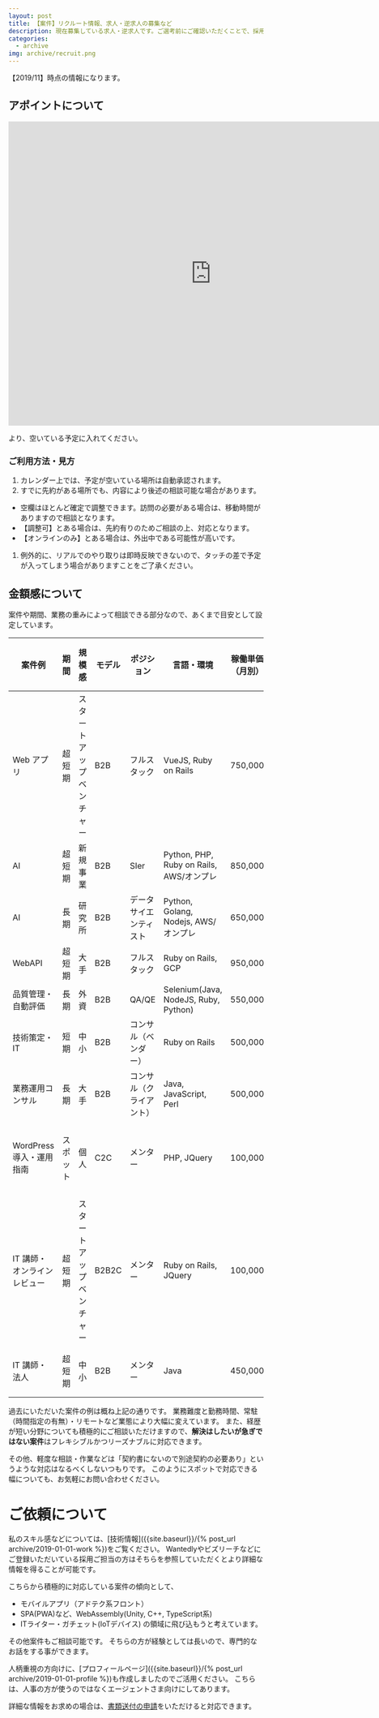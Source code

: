 ```yaml
---
layout: post
title: 【案件】リクルート情報、求人・逆求人の募集など
description: 現在募集している求人・逆求人です。ご選考前にご確認いただくことで、採用コスト低減いただけます。
categories:
  - archive
img: archive/recruit.png
---
```


【2019/11】時点の情報になります。

## アポイントについて

<iframe src="https://calendar.google.com/calendar/embed?height=600&amp;wkst=1&amp;bgcolor=%23ffffff&amp;ctz=Asia%2FTokyo&amp;src=NjJsb2I4Z3VwYThwOWExY3JuMHNnNHRqczRAZ3JvdXAuY2FsZW5kYXIuZ29vZ2xlLmNvbQ&amp;src=ZWxzNXYzdG4wbjlxcjVpOTIxMDA1NTdvOGozY3JtcTNAaW1wb3J0LmNhbGVuZGFyLmdvb2dsZS5jb20&amp;src=amEuamFwYW5lc2UjaG9saWRheUBncm91cC52LmNhbGVuZGFyLmdvb2dsZS5jb20&amp;color=%23F09300&amp;color=%239E69AF&amp;color=%23009688" style="border-width:0" width="800" height="600" frameborder="0" scrolling="no"></iframe>

より、空いている予定に入れてください。

### ご利用方法・見方

1. カレンダー上では、予定が空いている場所は自動承認されます。
1. すでに先約がある場所でも、内容により後述の相談可能な場合があります。

- 空欄はほとんど確定で調整できます。訪問の必要がある場合は、移動時間がありますので相談となります。
- 【調整可】とある場合は、先約有りのためご相談の上、対応となります。
- 【オンラインのみ】とある場合は、外出中である可能性が高いです。

1. 例外的に、リアルでのやり取りは即時反映できないので、タッチの差で予定が入ってしまう場合がありますことをご了承ください。

## 金額感について

案件や期間、業務の重みによって相談できる部分なので、あくまで目安として設定しています。

| 案件例                      | 期間     | 規模感                   | モデル | ポジション               | 言語・環境                               | 稼働単価（月別） | 人月 | レベル感 | 形態     | 補足                 | 前金 |
| --------------------------- | -------- | ------------------------ | ------ | ------------------------ | ---------------------------------------- | ---------------- | ---- | -------- | -------- | -------------------- | ---- |
| Web アプリ                  | 超短期   | スタートアップベンチャー | B2B    | フルスタック             | VueJS, Ruby on Rails                     | 750,000          | 1.0  | プロ     | リモート | 移動経費別           | 不要 |
| AI                          | 超短期   | 新規事業                 | B2B    | SIer                     | Python, PHP, Ruby on Rails, AWS/オンプレ | 850,000          | 1.0  | プロ     | リモート |                      | 不要 |
| AI                          | 長期     | 研究所                   | B2B    | データサイエンティスト   | Python, Golang, Nodejs, AWS/オンプレ     | 650,000          | 0.8  | メンバー | 常駐     |                      | 不要 |
| WebAPI                      | 超短期   | 大手                     | B2B    | フルスタック             | Ruby on Rails, GCP                       | 950,000          | 1.5  | プロ     | 常駐     |                      | 不要 |
| 品質管理・自動評価          | 長期     | 外資                     | B2B    | QA/QE                    | Selenium(Java, NodeJS, Ruby, Python)     | 550,000          | 1.0  | プロ     | 常駐     |                      | 不要 |
| 技術策定・IT                | 短期     | 中小                     | B2B    | コンサル（ベンダー）     | Ruby on Rails                            | 500,000          | 0.5  | プロ     | リモート | 移動経費別           | 不要 |
| 業務運用コンサル            | 長期     | 大手                     | B2B    | コンサル（クライアント） | Java, JavaScript, Perl                   | 500,000          | 1.0  | メンバー | 常駐     | 移動経費別           | 不要 |
| WordPress 導入・運用指南    | スポット | 個人                     | C2C    | メンター                 | PHP, JQuery                              | 100,000          | 0.5  | プロ     | リモート | 友人価格・移動経費別 | 要   |
| IT 講師・オンラインレビュー | 超短期   | スタートアップベンチャー | B2B2C  | メンター                 | Ruby on Rails, JQuery                    | 100,000          | 0.3  | プロ     | リモート | 移動経費別           | 相談 |
| IT 講師・法人               | 超短期   | 中小                     | B2B    | メンター                 | Java                                     | 450,000          | 1.0  | プロ     | リモート | 移動経費別           | 相談 |

過去にいただいた案件の例は概ね上記の通りです。
業務難度と勤務時間、常駐（時間指定の有無）・リモートなど業態により大幅に変えています。
また、経歴が短い分野についても積極的にご相談いただけますので、**解決はしたいが急ぎではない案件**はフレキシブルかつリーズナブルに対応できます。

その他、軽度な相談・作業などは「契約書にないので別途契約の必要あり」というような対応はなるべくしないつもりです。
このようにスポットで対応できる幅についても、お気軽にお問い合わせください。

# ご依頼について
私のスキル感などについては、[技術情報]({{site.baseurl}}/{% post_url archive/2019-01-01-work %})をご覧ください。
Wantedlyやビズリーチなどにご登録いただいている採用ご担当の方はそちらを参照していただくとより詳細な情報を得ることが可能です。

こちらから積極的に対応している案件の傾向として、
- モバイルアプリ（アドテク系フロント）
- SPA(PWA)など、WebAssembly(Unity, C++, TypeScript系)
- ITライター・ガチェット(IoTデバイス)
の領域に飛び込もうと考えています。

その他案件もご相談可能です。
そちらの方が経験としては長いので、専門的なお話をする事ができます。

人柄重視の方向けに、[プロフィールページ]({{site.baseurl}}/{% post_url archive/2019-01-01-profile %})も作成しましたのでご活用ください。
こちらは、人事の方が使うのではなくエージェントさま向けにしてあります。

詳細な情報をお求めの場合は、[書類送付の申請]({{site.baseurl}}/constraints)をいただけると対応できます。
